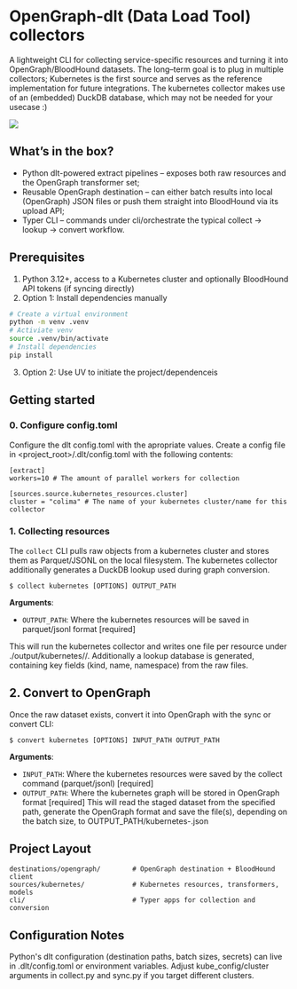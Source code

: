 # OpenGraph-dlt (Data Load Tool) collectors
A lightweight CLI for collecting service-specific resources and turning it into OpenGraph/BloodHound datasets. The long–term goal is to plug in multiple collectors; Kubernetes is the first source and serves as the reference implementation for future integrations. The kubernetes collector makes use of an (embedded) DuckDB database, which may not be needed for your usecase :) 

[<img src="https://github.com/user-attachments/assets/542d70b6-52ea-49ee-b700-447d55704982">](https://github.com/d3vzer0/OpenGraph-dlt) 


## What’s in the box?
- Python dlt-powered extract pipelines – exposes both raw resources and the OpenGraph transformer set;
- Reusable OpenGraph destination – can either batch results into local (OpenGraph) JSON files or push them straight into BloodHound via its upload API;
- Typer CLI – commands under cli/orchestrate the typical collect → lookup → convert workflow.

## Prerequisites
1. Python 3.12+, access to a Kubernetes cluster and optionally BloodHound API tokens (if syncing directly)
2. Option 1: Install dependencies manually
```bash
# Create a virtual environment
python -m venv .venv
# Activiate venv
source .venv/bin/activate
# Install dependencies
pip install
```
3. Option 2: Use UV to initiate the project/dependenceis

## Getting started
### 0. Configure config.toml
Configure the dlt config.toml with the apropriate values. Create a config file in <project_root>/.dlt/config.toml with the following contents:

```
[extract]
workers=10 # The amount of parallel workers for collection

[sources.source.kubernetes_resources.cluster]
cluster = "colima" # The name of your kubernetes cluster/name for this collector
```

### 1. Collecting resources
The `collect` CLI pulls raw objects from a kubernetes cluster and stores them as Parquet/JSONL on the local filesystem. The kubernetes collector additionally generates a DuckDB lookup used during graph conversion.

```console
$ collect kubernetes [OPTIONS] OUTPUT_PATH
```
**Arguments**:
* `OUTPUT_PATH`: Where the kubernetes resources will be saved in parquet/jsonl format [required]

This will run the kubernetes collector and writes one file per resource under ./output/kubernetes/<resource>/. Additionally a lookup database is generated, containing key fields (kind, name, namespace) from the raw files.

## 2. Convert to OpenGraph
Once the raw dataset exists, convert it into OpenGraph with the sync or convert CLI:

```console
$ convert kubernetes [OPTIONS] INPUT_PATH OUTPUT_PATH
```
**Arguments**:
* `INPUT_PATH`: Where the kubernetes resources were saved by the collect command (parquet/jsonl) [required]
* `OUTPUT_PATH`: Where the kubernetes graph will be stored in OpenGraph format [required]
This will read the staged dataset from the specified path, generate the OpenGraph format and save the file(s), depending on the batch size, to OUTPUT_PATH/kubernetes-<batch-hash>.json


## Project Layout
```
destinations/opengraph/        # OpenGraph destination + BloodHound client
sources/kubernetes/            # Kubernetes resources, transformers, models
cli/                           # Typer apps for collection and conversion
```

## Configuration Notes
Python's dlt configuration (destination paths, batch sizes, secrets) can live in .dlt/config.toml or environment variables.
Adjust kube_config/cluster arguments in collect.py and sync.py if you target different clusters.